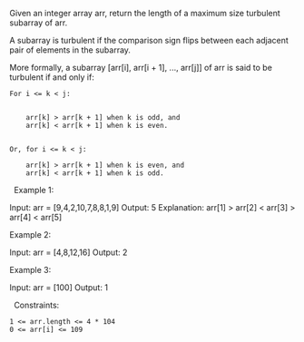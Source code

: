 Given an integer array arr, return the length of a maximum size turbulent subarray of arr.

A subarray is turbulent if the comparison sign flips between each adjacent pair of elements in the subarray.

More formally, a subarray [arr[i], arr[i + 1], ..., arr[j]] of arr is said to be turbulent if and only if:


	For i <= k < j:

	
		arr[k] > arr[k + 1] when k is odd, and
		arr[k] < arr[k + 1] when k is even.
	
	
	Or, for i <= k < j:
	
		arr[k] > arr[k + 1] when k is even, and
		arr[k] < arr[k + 1] when k is odd.
	
	


 
Example 1:

Input: arr = [9,4,2,10,7,8,8,1,9]
Output: 5
Explanation: arr[1] > arr[2] < arr[3] > arr[4] < arr[5]


Example 2:

Input: arr = [4,8,12,16]
Output: 2


Example 3:

Input: arr = [100]
Output: 1


 
Constraints:


	1 <= arr.length <= 4 * 104
	0 <= arr[i] <= 109

